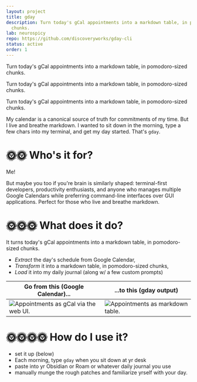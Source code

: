 ```yaml
---
layout: project
title: gday
description: Turn today's gCal appointments into a markdown table, in pomodoro-sized
  chunks.
lab: neurospicy
repo: https://github.com/discoveryworks/gday-cli
status: active
order: 1
---
```


Turn today's gCal appointments into a markdown table, in pomodoro-sized chunks.

Turn today's gCal appointments into a markdown table, in pomodoro-sized chunks.

Turn today's gCal appointments into a markdown table, in pomodoro-sized chunks.

<!-- START AUTO-GENERATED WHY (2025-07-28 19:05:42) -->
My calendar is a canonical source of truth for commitments of my time. But I live and breathe markdown. I wanted to sit down in the morning, type a few chars into my terminal, and get my day started. That's `gday`.

🌞🌞 Who's it for?
=============================

Me!

But maybe you too if you're brain is similarly shaped: terminal-first developers, productivity enthusiasts, and anyone who manages multiple Google Calendars while preferring command-line interfaces over GUI applications. Perfect for those who live and breathe markdown.


🌞🌞🌞 What does it do?
=============================

It turns today's gCal appointments into a markdown table, in pomodoro-sized chunks.

- _Extract_ the day's schedule from Google Calendar,
- _Transform_ it into a markdown table, in pomodoro-sized chunks,
- _Load_ it into my daily journal (along w/ a few custom prompts)


| Go from this (Google Calendar)...                    | ...to this (gday output)                                  |
|------------------------------------------------------|-----------------------------------------------------------|
| ![Appointments as gCal via the web UI.](gcal_ux.png) | ![Appointments as markdown table.](markdown_table_ux.png) |


🌞🌞🌞🌞 How do I use it?
=============================

- set it up (below)
- Each morning, type `gday` when you sit down at yr desk
- paste into yr Obsidian or Roam or whatever daily journal you use
- manually munge the rough patches and familiarize yrself with your day.
<!-- END AUTO-GENERATED WHY -->

